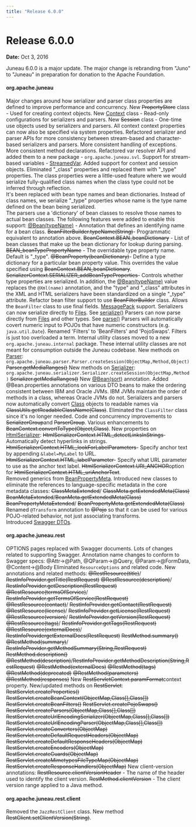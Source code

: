 ```yaml
---
title: "Release 6.0.0"
---
```


# Release 6.0.0

**Date:** Oct 3, 2016

Juneau 6.0.0 is a major update.
The major change is rebranding from "Juno" to "Juneau" in preparation for donation to the Apache Foundation.

#### org.apache.juneau

Major changes around how serializer and parser class properties are defined to improve performance
and concurrency.
New ~~PropertyStore~~ class - Used for creating context objects.
New [Context]({{API_DOCS}}/org/apache/juneau/Context.html) class - Read-only configurations for serializers and parsers.
New ~~Session~~ class - One-time use objects used by serializers and parsers.
All context context properties can now also be specified via system properties.
Refactored serializer and parser APIs for more consistency between stream-based and character-based serializers
and parsers.
More consistent handling of exceptions.
More consistent method declarations.
Refactored var resolver API and added them to a new package - `org.apache.juneau.svl`.
Support for stream-based variables - [StreamedVar]({{API_DOCS}}/org/apache/juneau/svl/StreamedVar.html).
Added support for context and session objects.
Eliminated "_class" properties and replaced them with "_type" properties.
The class properties were a little-used feature where we would serialize fully-qualified class names when the class type could not be inferred through reflection.  
It's been replaced with bean type names and bean dictionaries.
Instead of class names, we serialize "_type" properties whose name is the type name defined on the bean being serialized.  
The parsers use a 'dictionary' of bean classes to resolve those names to actual bean classes.
The following features were added to enable this support:
[@Bean(typeName)]({{API_DOCS}}/org/apache/juneau/annotation/Bean.html#typeName()) - Annotation that defines an identifying name for a bean class.
~~BeanFilterBuilder.typeName(String)~~- Programmatic equivalent to annotation above.
~~BeanContext.BEAN_beanDictionary~~ - List of bean classes that make up the bean dictionary for lookup
during parsing. 
~~BEAN_beanTypePropertyName~~ - The overridable type property name.  Default is "_type".
~~@BeanProperty(beanDictionary)~~- Define a type dictionary
for a particular bean property value.  This overrides the value specified using ~~BeanContext.BEAN_beanDictionary~~.
~~SerializerContext.SERIALIZER_addBeanTypeProperties~~- Controls whether type properties are serialized.
In addition, the [@Bean(typeName)]({{API_DOCS}}/org/apache/juneau/annotation/Bean.html#typeName()) value replaces the `@Xml(name)` annotation, and the 
"type" and "_class" attributes in the XML and HTML serializers have been standardized on a single "_type" attribute.
Refactor bean filter support to use ~~BeanFilterBuilder~~ class.
Allows the `BeanFilter` class to use final fields.
[MessagePack]({{API_DOCS}}/org/apache/juneau/msgpack.html) support.
Serializers can now serialize directly to [Files]({{API_DOCS}}/java/io/File.html).
See [serialize()]({{API_DOCS}}/org/apache/juneau/serializer/Serializer.html#serialize(Object,Object))
Parsers can now parse directly from [Files]({{API_DOCS}}/java/io/File.html) and other types.
See [parse()]({{API_DOCS}}/org/apache/juneau/parser/Parser.html#parse(Object,ClassMeta))
Parsers will automatically covert numeric input to POJOs that have numeric constructors (e.g. `java.util.Date`).
Renamed 'Filters' to 'BeanFilters' and 'PojoSwaps'.  Filters is just too overloaded a term.
Internal utility classes moved to a new `org.apache.juneau.internal` package.
These internal utility classes are not meant for consumption outside the Juneau codebase.
New methods on [Parser]({{API_DOCS}}/org/apache/juneau/parser/Parser.html):
`org.apache.juneau.parser.Parser.createSession(ObjectMap,Method,Object)`
~~Parser.getMediaRanges()~~
New methods on [Serializer]({{API_DOCS}}/org/apache/juneau/serializer/Serializer.html):
`org.apache.juneau.serializer.Serializer.createSession(ObjectMap,Method)`
~~Serializer.getMediaRanges()~~
New [@Bean(sort)]({{API_DOCS}}/org/apache/juneau/annotation/Bean.html#sort()) annotation.
Added @Bean.properties annotations on various DTO beans to make the ordering consistent
between IBM and Oracle JVMs.
IBM JVMs maintain the order of methods in a class, whereas Oracle JVMs do not.
Serializers and parsers now automatically convert [Class]({{API_DOCS}}/java/lang/Class.html) objects to readable names via ~~ClassUtils.getReadableClassName(Class)~~.
Eliminated the `ClassFilter` class since it's no longer needed.
Code and concurrency improvements to ~~SerializerGroup~~and ~~ParserGroup~~.
Various enhancements to ~~BeanContext.convertToType(Object,Class)~~.
New properties on [HtmlSerializer]({{API_DOCS}}/org/apache/juneau/html/HtmlSerializer.html):
~~HtmlSerializerContext.HTML_detectLinksInStrings~~- Automatically detect hyperlinks in strings.
~~HtmlSerializerContext.HTML_lookForLabelParameters~~- Specify anchor text by appending `&label=MyLabel` to URL.
~~HtmlSerializerContext.HTML_labelParameter~~- Specify what URL parameter to use as the anchor text label.
~~HtmlSerializerContext.URI_ANCHOR~~option for ~~HtmlSerializerContext.HTML_uriAnchorText~~.				
Removed generics from [BeanPropertyMeta]({{API_DOCS}}/org/apache/juneau/BeanPropertyMeta.html).
Introduced new classes to eliminate the references to language-specific metadata in the core metadata classes:
~~ClassMetaExtended~~/ ~~ClassMeta.getExtendedMeta(Class)~~ 
~~BeanMetaExtended~~/~~BeanMeta.getExtendedMeta(Class)~~ 
~~BeanPropertyMetaExtended~~/ ~~BeanPropertyMeta.getExtendedMeta(Class)~~ 
Renamed `@Transform` annotation to ~~@Pojo~~ so that it can be used for various POJO-related behavior, not just associating transforms.  
Introduced [Swagger DTOs]({{API_DOCS}}/org/apache/juneau/dto/swagger.html).

#### org.apache.juneau.rest

OPTIONS pages replaced with Swagger documents.
Lots of changes related to supporting Swagger.
Annotation name changes to conform to Swagger specs:  @Attr->@Path, @QParam->@Query, @Param->@FormData, @Content->@Body
Eliminated `ResourceOptions` and related code.
New annotations and related methods:
~~@RestResource(title)~~/ ~~RestInfoProvider.getTitle(RestRequest)~~
~~@RestResource(description)~~/ ~~RestInfoProvider.getDescription(RestRequest)~~
~~@RestResource(termsOfService)~~/ ~~RestInfoProvider.getTermsOfService(RestRequest)~~
~~@RestResource(contact)~~/ ~~RestInfoProvider.getContact(RestRequest)~~
~~@RestResource(license)~~/ ~~RestInfoProvider.getLicense(RestRequest)~~
~~@RestResource(version)~~/ ~~RestInfoProvider.getVersion(RestRequest)~~
~~@RestResource(tags)~~/ ~~RestInfoProvider.getTags(RestRequest)~~
~~@RestResource(externalDocs)~~/ ~~RestInfoProvidergetExternalDocs(RestRequest)~~
~~RestMethod.summary() @RestMethod(summary)~~/ ~~RestInfoProvider.getMethodSummary(String,RestRequest)~~
~~RestMethod.description() @RestMethod(description)~~/~~RestInfoProvider.getMethodDescription(String,RestRequest)~~
~~@RestMethod(externalDocs)~~
~~@RestMethod(tags)~~
~~@RestMethod(deprecated)~~ 
~~@RestMethod(parameters)~~
~~@RestMethod(responses)~~
New ~~RestServletContext.paramFormat~~context property.
New/updated methods on ~~RestServlet~~:
~~RestServlet.createProperties()~~
~~RestServlet.createBeanContext(ObjectMap,Class[],Class[])~~
~~RestServlet.createBeanFilters()~~
~~RestServlet.createPojoSwaps()~~
~~RestServlet.createParsers(ObjectMap,Class[],Class[])~~
~~RestServlet.createUrlEncodingSerializer(ObjectMap,Class[],Class[])~~
~~RestServlet.createUrlEncodingParser(ObjectMap,Class[],Class[])~~
~~RestServlet.createConverters(ObjectMap)~~
~~RestServlet.createDefaultRequestHeaders(ObjectMap)~~
~~RestServlet.createDefaultResponseHeaders(ObjectMap)~~
~~RestServlet.createEncoders(ObjectMap)~~
~~RestServlet.createGuards(ObjectMap)~~
~~RestServlet.createMimetypesFileTypeMap(ObjectMap)~~
~~RestServlet.createResponseHandlers(ObjectMap)~~
New client-version annotations:
~~RestResource.clientVersionHeader~~ - The name of the header used to identify the client version.
~~RestMethod.clientVersion~~ - The client version range applied to a Java method.

#### org.apache.juneau.rest.client

Removed the `JazzRestClient` class.
New method ~~RestClient.setClientVersion(String)~~.
